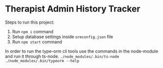 # Therapist Admin History Tracker
        
Steps to run this project:

1. Run `npm i` command
2. Setup database settings inside `ormconfig.json` file
3. Run `npm start` command

In order to run the type-orm cli tools use the commands in the node-module and run it through ts-node.
`./node_modules/.bin/ts-node ./node_modules/.bin/typeorm --help`
